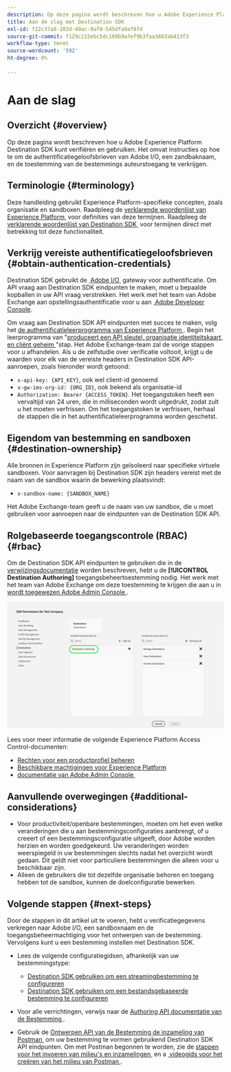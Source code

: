 ```yaml
---
description: Op deze pagina wordt beschreven hoe u Adobe Experience Platform Destination SDK kunt verifiëren en gebruiken. Het omvat instructies op hoe te om de authentificatiegeloofsbrieven van Adobe I/O, een zandbaknaam, en de toestemming van de bestemmings auteurstoegang te verkrijgen.
title: Aan de slag met Destination SDK
exl-id: f22c37a8-202d-49ac-9af0-545dfa9af8fd
source-git-commit: f129c215ebc5dc169b9a7ef9b3faa3463ab413f3
workflow-type: tm+mt
source-wordcount: '592'
ht-degree: 0%

---
```


# Aan de slag

## Overzicht {#overview}

Op deze pagina wordt beschreven hoe u Adobe Experience Platform Destination SDK kunt verifiëren en gebruiken. Het omvat instructies op hoe te om de authentificatiegeloofsbrieven van Adobe I/O, een zandbaknaam, en de toestemming van de bestemmings auteurstoegang te verkrijgen.

## Terminologie {#terminology}

Deze handleiding gebruikt Experience Platform-specifieke concepten, zoals organisatie en sandboxen. Raadpleeg de [&#x200B; verklarende woordenlijst van Experience Platform &#x200B;](https://experienceleague.adobe.com/docs/experience-platform/landing/glossary.html?lang=nl-NL) voor definities van deze termijnen. Raadpleeg de [&#x200B; verklarende woordenlijst van Destination SDK &#x200B;](/help/destinations/destination-sdk/glossary.md) voor termijnen direct met betrekking tot deze functionaliteit.

## Verkrijg vereiste authentificatiegeloofsbrieven {#obtain-authentication-credentials}

Destination SDK gebruikt de [&#x200B; Adobe I/O &#x200B;](https://www.adobe.io/) gateway voor authentificatie. Om API vraag aan Destination SDK eindpunten te maken, moet u bepaalde kopballen in uw API vraag verstrekken. Het werk met het team van Adobe Exchange aan opstellingsauthentificatie voor u aan [&#x200B; Adobe Developer Console &#x200B;](https://developer.adobe.com/console).

Om vraag aan Destination SDK API eindpunten met succes te maken, volg het [&#x200B; de authentificatieleerprogramma van Experience Platform &#x200B;](https://experienceleague.adobe.com/docs/experience-platform/landing/platform-apis/api-authentication.html?lang=nl-NL). Begin het leerprogramma van &quot;[&#x200B; produceert een API sleutel, organisatie identiteitskaart, en cliënt geheim &#x200B;](https://experienceleague.adobe.com/docs/experience-platform/landing/platform-apis/api-authentication.html?lang=nl-NL#api-ims-secret)&quot;stap. Het Adobe Exchange-team zal de vorige stappen voor u afhandelen. Als u de zelfstudie over verificatie voltooit, krijgt u de waarden voor elk van de vereiste headers in Destination SDK API-aanroepen, zoals hieronder wordt getoond:

* `x-api-key: {API_KEY}`, ook wel client-id genoemd
* `x-gw-ims-org-id: {ORG_ID}`, ook bekend als organisatie-id
* `Authorization: Bearer {ACCESS_TOKEN}`. Het toegangstoken heeft een vervaltijd van 24 uren, die in milliseconden wordt uitgedrukt, zodat zult u het moeten verfrissen. Om het toegangstoken te verfrissen, herhaal de stappen die in het authentificatieleerprogramma worden geschetst.

<!--

### Obtain `Authorization: Bearer {ACCESS_TOKEN}`

To obtain the `{ACCESS_TOKEN}`, you must generate a JWT token and exchange it for the access token. Follow the steps below:

1. Follow the instructions in the [Generate JWT section](https://www.adobe.io/apis/experienceplatform/console/docs.html#!AdobeDocs/adobeio-console/master/credentials.md) in the credentials guide.
2. Follow the instructions in [Step 3: try it](https://www.adobe.io/authentication/auth-methods.html#!AdobeDocs/adobeio-auth/master/AuthenticationOverview/ServiceAccountIntegration.md) in the Service account connection guide.

You now have the required authentication headers `x-api-key: {API_KEY}`, `x-gw-ims-org-id: {ORG_ID}`, and `Authorization: Bearer {ACCESS_TOKEN}`.

>[!NOTE]
>
>The access token has an expiration time of 24 hours, expressed in milliseconds, so you will have to refresh it. To refresh the access token, repeat the steps outlined in this section.

-->

## Eigendom van bestemming en sandboxen {#destination-ownership}

Alle bronnen in Experience Platform zijn geïsoleerd naar specifieke virtuele sandboxen. Voor aanvragen bij Destination SDK zijn headers vereist met de naam van de sandbox waarin de bewerking plaatsvindt:

* `x-sandbox-name: {SANDBOX_NAME}`

Het Adobe Exchange-team geeft u de naam van uw sandbox, die u moet gebruiken voor aanroepen naar de eindpunten van de Destination SDK API.

## Rolgebaseerde toegangscontrole (RBAC) {#rbac}

Om de Destination SDK API eindpunten te gebruiken die in de [&#x200B; verwijzingsdocumentatie &#x200B;](functionality/configuration-options.md) worden beschreven, hebt u de **[!UICONTROL Destination Authoring]** toegangsbeheertoestemming nodig. Het werk met het team van Adobe Exchange om deze toestemming te krijgen die aan u in [&#x200B; wordt toegewezen Adobe Admin Console &#x200B;](https://adminconsole.adobe.com/).

![&#x200B; Authoring toestemming van de Bestemming &#x200B;](./assets/destination-authoring-permission.png)

Lees voor meer informatie de volgende Experience Platform Access Control-documenten:

* [Rechten voor een productprofiel beheren](/help/access-control/ui/permissions.md)
* [Beschikbare machtigingen voor Experience Platform](/help/access-control/home.md#permissions)
* [&#x200B; documentatie van Adobe Admin Console &#x200B;](https://helpx.adobe.com/nl/enterprise/using/admin-console.html)

## Aanvullende overwegingen {#additional-considerations}

* Voor productiviteit/openbare bestemmingen, moeten om het even welke veranderingen die u aan bestemmingsconfiguraties aanbrengt, of u creeert of een bestemmingsconfiguratie uitgeeft, door Adobe worden herzien en worden goedgekeurd. Uw veranderingen worden weerspiegeld in uw bestemmingen slechts nadat het overzicht wordt gedaan. Dit geldt niet voor particuliere bestemmingen die alleen voor u beschikbaar zijn.
* Alleen de gebruikers die tot dezelfde organisatie behoren en toegang hebben tot de sandbox, kunnen de doelconfiguratie bewerken.

## Volgende stappen {#next-steps}

Door de stappen in dit artikel uit te voeren, hebt u verificatiegegevens verkregen naar Adobe I/O, een sandboxnaam en de toegangsbeheermachtiging voor het ontwerpen van de bestemming. Vervolgens kunt u een bestemming instellen met Destination SDK.

* Lees de volgende configuratiegidsen, afhankelijk van uw bestemmingstype:

   * [Destination SDK gebruiken om een streamingbestemming te configureren](guides/configure-destination-instructions.md)
   * [Destination SDK gebruiken om een bestandsgebaseerde bestemming te configureren](guides/configure-file-based-destination-instructions.md)

* Voor alle verrichtingen, verwijs naar de [&#x200B; Authoring API documentatie van de Bestemming &#x200B;](https://www.adobe.io/experience-platform-apis/references/destination-authoring/).
* Gebruik de [&#x200B; Ontwerpen API van de Bestemming de inzameling van Postman &#x200B;](https://github.com/adobe/experience-platform-postman-samples/blob/master/apis/experience-platform/Destination%20Authoring%20API.postman_collection.json) om uw bestemming te vormen gebruikend Destination SDK API eindpunten. Om met Postman begonnen te worden, zie de [&#x200B; stappen voor het invoeren van milieu&#39;s en inzamelingen &#x200B;](https://learning.postman.com/docs/getting-started/importing-and-exporting-data/) en a [&#x200B; videogids voor het creëren van het milieu van Postman &#x200B;](https://video.tv.adobe.com/v/28832).
